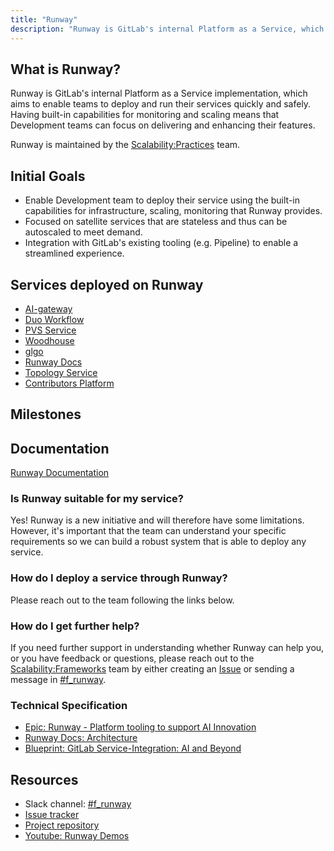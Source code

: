 ```yaml
---
title: "Runway"
description: "Runway is GitLab's internal Platform as a Service, which aims to enable teams to deploy and run their services quickly and safely."
---
```


## What is Runway?

Runway is GitLab's internal Platform as a Service implementation, which aims to enable teams to deploy and run their services quickly and safely. Having built-in capabilities for monitoring and scaling means that Development teams can focus on delivering and enhancing their features.

Runway is maintained by the [Scalability:Practices](/handbook/engineering/infrastructure/team/scalability/practices/) team.

## Initial Goals

- Enable Development team to deploy their service using the built-in capabilities for infrastructure, scaling, monitoring that Runway provides.
- Focused on satellite services that are stateless and thus can be autoscaled to meet demand.
- Integration with GitLab's existing tooling (e.g. Pipeline) to enable a streamlined experience.

## Services deployed on Runway

- [AI-gateway](/handbook/engineering/architecture/design-documents/ai_gateway/)
- [Duo Workflow](/handbook/engineering/architecture/design-documents/duo_workflow/)
- [PVS Service](https://docs.gitlab.com/ee/administration/external_pipeline_validation.html)
- [Woodhouse](https://gitlab.com/gitlab-com/gl-infra/woodhouse)
- [glgo](https://gitlab.com/gitlab-org/architecture/gitlab-gcp-integration/glgo)
- [Runway Docs](https://docs.runway.gitlab.com/)
- [Topology Service](/handbook/engineering/architecture/design-documents/cells/topology_service/)
- [Contributors Platform](https://gitlab.com/gitlab-org/developer-relations/contributor-success/contributors-gitlab-com)

## Milestones

## Documentation

[Runway Documentation](https://docs.runway.gitlab.com/)

### Is Runway suitable for my service?

Yes! Runway is a new initiative and will therefore have some limitations. However, it's important that the team can understand your specific requirements so we can build a robust system that is able to deploy any service.

### How do I deploy a service through Runway?

Please reach out to the team following the links below.

### How do I get further help?

If you need further support in understanding whether Runway can help you, or you have feedback or questions, please reach out to the [Scalability:Frameworks](/handbook/engineering/infrastructure/team/scalability/frameworks/) team by either creating an [Issue](https://gitlab.com/gitlab-com/gl-infra/platform/runway/team/-/issues/new) or sending a message in [#f_runway](https://gitlab.slack.com/archives/C05G970PHSA).

### Technical Specification

- [Epic: Runway - Platform tooling to support AI Innovation](https://gitlab.com/groups/gitlab-com/gl-infra/-/epics/969)
- [Runway Docs: Architecture](https://gitlab.com/gitlab-com/gl-infra/platform/runway/docs/-/blob/master/architecture.md)
- [Blueprint: GitLab Service-Integration: AI and Beyond](https://docs.gitlab.com/ee/architecture/blueprints/gitlab_ml_experiments/)

## Resources

- Slack channel: [#f_runway](https://gitlab.slack.com/archives/C05G970PHSA)
- [Issue tracker](https://gitlab.com/gitlab-com/gl-infra/platform/runway/team/-/issues/)
- [Project repository](https://gitlab.com/gitlab-com/gl-infra/platform/runway)
- [Youtube: Runway Demos](https://www.youtube.com/playlist?list=PL05JrBw4t0Kosd76voQ6tbQbW-YnlIuBy)

